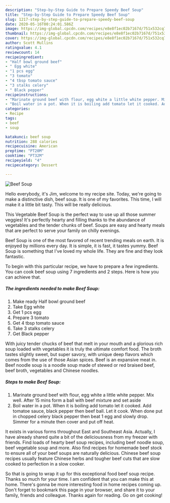 ```yaml
---
description: "Step-by-Step Guide to Prepare Speedy Beef Soup"
title: "Step-by-Step Guide to Prepare Speedy Beef Soup"
slug: 1217-step-by-step-guide-to-prepare-speedy-beef-soup
date: 2020-05-16T00:24:01.586Z
image: https://img-global.cpcdn.com/recipes/e8e8f1ec02b7167d/751x532cq70/beef-soup-recipe-main-photo.jpg
thumbnail: https://img-global.cpcdn.com/recipes/e8e8f1ec02b7167d/751x532cq70/beef-soup-recipe-main-photo.jpg
cover: https://img-global.cpcdn.com/recipes/e8e8f1ec02b7167d/751x532cq70/beef-soup-recipe-main-photo.jpg
author: Scott Mullins
ratingvalue: 4.1
reviewcount: 14
recipeingredient:
- "Half bowl ground beef"
- " Egg white"
- "1 pcs egg"
- "3 tomato"
- "4 tbsp tomato sauce"
- "3 stalks celery"
- " Black pepper"
recipeinstructions:
- "Marinate ground beef with flour, egg white a little white pepper. Mix well. After 15 mins form a ball with beef mixture and set aside"
- "Boil water in a pot. When it is boiling add tomato let it cooked. Add tomatoe sauce, black pepper then beef ball. Let it cook. When done put in chopped celery black pepper then beat 1 egg and slowly drop. Simmer for a minute then cover and put off heat."
categories:
- Recipe
tags:
- beef
- soup

katakunci: beef soup 
nutrition: 288 calories
recipecuisine: American
preptime: "PT20M"
cooktime: "PT32M"
recipeyield: "4"
recipecategory: Dessert

---
```



![Beef Soup](https://img-global.cpcdn.com/recipes/e8e8f1ec02b7167d/751x532cq70/beef-soup-recipe-main-photo.jpg)

Hello everybody, it's Jim, welcome to my recipe site. Today, we're going to make a distinctive dish, beef soup. It is one of my favorites. This time, I will make it a little bit tasty. This will be really delicious.

This Vegetable Beef Soup is the perfect way to use up all those summer veggies! It&#39;s perfectly hearty and filling thanks to the abundance of vegetables and the tender chunks of beef. Soups are easy and hearty meals that are perfect to serve your family on chilly evenings.

Beef Soup is one of the most favored of recent trending meals on earth. It is enjoyed by millions every day. It is simple, it is fast, it tastes yummy. Beef Soup is something that I've loved my whole life. They are fine and they look fantastic.


To begin with this particular recipe, we have to prepare a few ingredients. You can cook beef soup using 7 ingredients and 2 steps. Here is how you can achieve that.

<!--inarticleads1-->

##### The ingredients needed to make Beef Soup:

1. Make ready Half bowl ground beef
1. Take  Egg white
1. Get 1 pcs egg
1. Prepare 3 tomato
1. Get 4 tbsp tomato sauce
1. Take 3 stalks celery
1. Get  Black pepper


With juicy tender chucks of beef that melt in your mouth and a glorious rich soup loaded with vegetables it is truly the ultimate comfort food. The broth tastes slightly sweet, but super savory, with unique deep flavors which comes from the use of those Asian spices. Beef is an expansive meat in. Beef noodle soup is a noodle soup made of stewed or red braised beef, beef broth, vegetables and Chinese noodles. 

<!--inarticleads2-->

##### Steps to make Beef Soup:

1. Marinate ground beef with flour, egg white a little white pepper. Mix well. After 15 mins form a ball with beef mixture and set aside
1. Boil water in a pot. When it is boiling add tomato let it cooked. Add tomatoe sauce, black pepper then beef ball. Let it cook. When done put in chopped celery black pepper then beat 1 egg and slowly drop. Simmer for a minute then cover and put off heat.


It exists in various forms throughout East and Southeast Asia. Actually, I have already shared quite a bit of the deliciousness from my freezer with friends. Find loads of hearty beef soup recipes, including beef noodle soup, beef vegetable soup and more. Also find recipes for homemade beef stock to ensure all of your beef soups are naturally delicious. Chinese beef soup recipes usually feature Chinese herbs and tougher beef cuts that are slow cooked to perfection in a slow cooker. 

So that is going to wrap it up for this exceptional food beef soup recipe. Thanks so much for your time. I am confident that you can make this at home. There's gonna be more interesting food in home recipes coming up. Don't forget to bookmark this page in your browser, and share it to your family, friends and colleague. Thanks again for reading. Go on get cooking!
